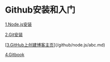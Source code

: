 # Github安装和入门

[1.Node.js安装](/github/node.js/node.js.md)

[2.Git安装](/Github安装)

[[3.GitHub上创建博客主页](/在GitHub上创建博客主页)](/github/node.js/abc.md)

[4.Gitbook](/Gitbook)

